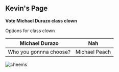 ## Kevin's Page

**Vote Michael Durazo class clown**

Options for class clown

Michael Durazo | Nah
-------------- | ---
Who you gonnna choose? | Michael Peach
![cheems]()


